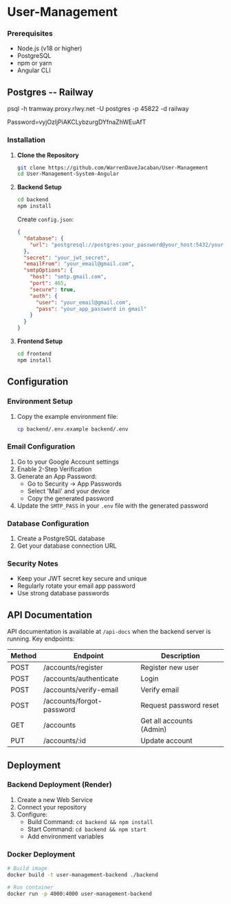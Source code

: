 # User-Management
### Prerequisites
- Node.js (v18 or higher)
- PostgreSQL
- npm or yarn
- Angular CLI

## Postgres -- Railway
psql -h tramway.proxy.rlwy.net -U postgres -p 45822 -d railway

Password=vyjOzljPiAKCLybzurgDYfnaZhWEuAfT

### Installation

1. **Clone the Repository**
   ```bash
   git clone https://github.com/WarrenDaveJacaban/User-Management
   cd User-Management-System-Angular
   ```

2. **Backend Setup**
   ```bash
   cd backend
   npm install
   ```

   Create `config.json`:
   ```json
   {
     "database": {
       "url": "postgresql://postgres:your_password@your_host:5432/your_database"
     },
     "secret": "your_jwt_secret",
     "emailFrom": "your_email@gmail.com",
     "smtpOptions": {
       "host": "smtp.gmail.com", 
       "port": 465,
       "secure": true,
       "auth": {
         "user": "your_email@gmail.com",
         "pass": "your_app_password in gmail"
       }
     }
   }
   ```

3. **Frontend Setup**
   ```bash
   cd frontend
   npm install
   ```

##  Configuration

### Environment Setup
1. Copy the example environment file:
   ```bash
   cp backend/.env.example backend/.env
   ```


### Email Configuration
1. Go to your Google Account settings
2. Enable 2-Step Verification
3. Generate an App Password:
   - Go to Security → App Passwords
   - Select 'Mail' and your device
   - Copy the generated password
4. Update the `SMTP_PASS` in your `.env` file with the generated password

### Database Configuration
1. Create a PostgreSQL database
2. Get your database connection URL


### Security Notes
- Keep your JWT secret key secure and unique
- Regularly rotate your email app password
- Use strong database passwords

##  API Documentation

API documentation is available at `/api-docs` when the backend server is running. Key endpoints:

| Method | Endpoint | Description |
|--------|----------|-------------|
| POST | /accounts/register | Register new user |
| POST | /accounts/authenticate | Login |
| POST | /accounts/verify-email | Verify email |
| POST | /accounts/forgot-password | Request password reset |
| GET | /accounts | Get all accounts (Admin) |
| PUT | /accounts/:id | Update account |

##  Deployment

### Backend Deployment (Render)
1. Create a new Web Service
2. Connect your repository
3. Configure:
   - Build Command: `cd backend && npm install`
   - Start Command: `cd backend && npm start`
   - Add environment variables

### Docker Deployment
```bash
# Build image
docker build -t user-management-backend ./backend

# Run container
docker run -p 4000:4000 user-management-backend
```
